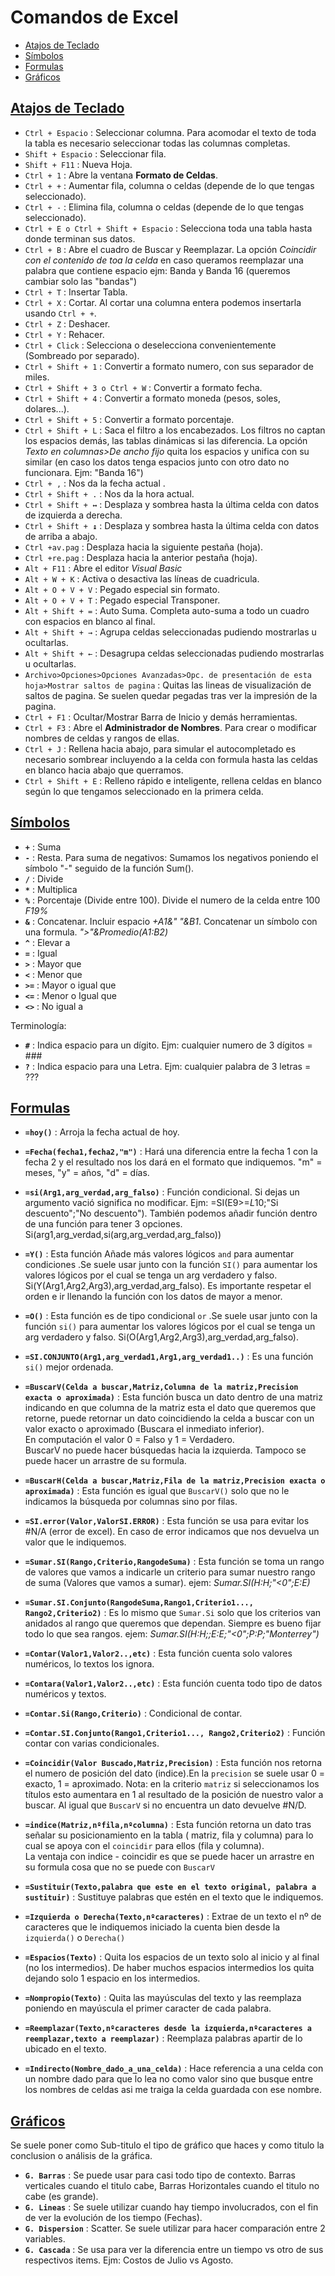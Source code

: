 # Comandos de Excel

 * [Atajos de Teclado](#atajos-de-teclado)
 * [Símbolos](#símbolos)
 * [Formulas](#formulas)
 * [Gráficos](#gráficos)

## [Atajos de Teclado](#comandos-de-excel)

 * ``Ctrl + Espacio`` : Seleccionar columna. Para acomodar el texto de toda la tabla es necesario seleccionar todas las columnas completas.
 * ``Shift + Espacio`` : Seleccionar fila.
 * ``Shift + F11`` : Nueva Hoja.
 * ``Ctrl + 1`` : Abre la ventana **Formato de Celdas**.
 * ``Ctrl + +`` : Aumentar fila, columna o celdas  (depende de lo que tengas seleccionado).
 * ``Ctrl + -`` : Elimina fila, columna o celdas  (depende de lo que tengas seleccionado).
 * ``Ctrl + E o Ctrl + Shift + Espacio`` : Selecciona toda una tabla hasta donde terminan sus datos.
 * ``Ctrl + B`` : Abre el cuadro de Buscar y Reemplazar. La opción *Coincidir con el contenido de toa la celda* en caso queramos reemplazar una palabra que contiene espacio ejm: Banda y Banda 16 (queremos cambiar solo las "bandas")
 * ``Ctrl + T`` : Insertar Tabla.
 * ``Ctrl + X`` : Cortar. Al cortar una columna entera podemos insertarla usando `Ctrl + +`.
 * ``Ctrl + Z`` : Deshacer.
 * ``Ctrl + Y`` : Rehacer.
 * ``Ctrl + Click`` : Selecciona o deselecciona convenientemente (Sombreado por separado).
 * ``Ctrl + Shift + 1`` : Convertir a formato numero, con sus separador de miles.
 * ``Ctrl + Shift + 3 o Ctrl + W`` : Convertir a formato fecha.
 * ``Ctrl + Shift + 4`` : Convertir a formato moneda (pesos, soles, dolares...).
 * ``Ctrl + Shift + 5`` : Convertir a formato porcentaje.
 * ``Ctrl + Shift + L`` : Saca el filtro a los encabezados. Los filtros no captan los espacios demás, las tablas dinámicas si las diferencia. La opción *Texto en columnas>De ancho fijo* quita los espacios y unifica con su similar (en caso los datos tenga espacios junto con otro dato no funcionara. Ejm: "Banda 16")
 * ``Ctrl + ,`` : Nos da la fecha actual .
 * ``Ctrl + Shift + .`` : Nos da la hora actual.
 * ``Ctrl + Shift + ↔`` : Desplaza y sombrea hasta la última celda con datos de izquierda a derecha.
 * ``Ctrl + Shift + ↨`` : Desplaza y sombrea hasta la última celda con datos de arriba a abajo.
 * ``Ctrl +av.pag`` : Desplaza hacia la siguiente pestaña (hoja).
 * ``Ctrl +re.pag`` : Desplaza hacia la anterior pestaña (hoja).
 * ``Alt + F11`` : Abre el editor *Visual Basic*
 * ``Alt + W + K`` : Activa o desactiva las líneas de cuadricula.
 * ``Alt + O + V + V`` : Pegado especial sin formato.
 * ``Alt + O + V + T`` : Pegado especial Transponer.
 * ``Alt + Shift + =`` : Auto Suma. Completa auto-suma a todo un cuadro con espacios en blanco al final.
 * ``Alt + Shift + →`` : Agrupa celdas seleccionadas pudiendo mostrarlas u ocultarlas.
 * ``Alt + Shift + ←`` : Desagrupa celdas seleccionadas pudiendo mostrarlas u ocultarlas.
 * ``Archivo>Opciones>Opciones Avanzadas>Opc. de presentación de esta hoja>Mostrar saltos de pagina`` : Quitas las lineas de visualización de saltos de pagina. Se suelen quedar pegadas tras ver la impresión de la pagina.
 * ``Ctrl + F1`` : Ocultar/Mostrar Barra de Inicio y demás herramientas.
 * ``Ctrl + F3`` : Abre el **Administrador de Nombres**. Para crear o modificar nombres de celdas y rangos de ellas.
 * ``Ctrl + J`` : Rellena hacia abajo, para simular el autocompletado es necesario sombrear incluyendo a la celda con formula hasta las celdas en blanco hacia abajo que querramos.
 * ``Ctrl + Shift + E`` : Relleno rápido e inteligente, rellena celdas en blanco según lo que tengamos seleccionado en la primera celda.

## [Símbolos](#comandos-de-excel)

 * **``+``** :	Suma
 * **``-``** :	Resta. Para suma de negativos: Sumamos los negativos poniendo el símbolo "-" seguido de la función Sum().
 * **``/``** :	Divide
 * **``*``** :	Multiplica
 * **``%``** :	Porcentaje (Divide entre 100). Divide el numero de la celda entre 100 *F19%*
 * **``&``** :	Concatenar. Incluir espacio *+A1&" "&B1*. Concatenar un símbolo con una formula. *">"&Promedio(A1:B2)*
 * **``^``** :	Elevar a
 * **``=``** :	Igual
 * **``>``** :	Mayor que
 * **``<``** :	Menor que
 * **``>=``** :	Mayor o igual que
 * **``<=``** :	Menor o Igual que
 * **``<>``** :	No igual a

Terminología:

 * **``#``** :	Indica espacio para un dígito. Ejm: cualquier numero de 3 dígitos = ###
 * **``?``** :	Indica espacio para una Letra. Ejm: cualquier palabra de 3 letras = ???


## [Formulas](#comandos-de-excel)

 * **``=hoy()``** :	Arroja la fecha actual de hoy.

 * **``=Fecha(fecha1,fecha2,"m")``** : Hará una diferencia entre la fecha 1 con la fecha 2 y el resultado nos los dará en el formato que indiquemos. "m" = meses, "y" = años, "d" = días.
  
 * **``=si(Arg1,arg_verdad,arg_falso)``** :	Función condicional. Si dejas un argumento vació significa no modificar. Ejm: =SI(E9>=$L$10;"Si descuento";"No descuento"). También podemos añadir función dentro de una función para tener 3 opciones. Si(arg1,arg_verdad,si(arg,arg_verdad,arg_falso))
  
 * **``=Y()``** : Esta función Añade más valores lógicos `and` para aumentar condiciones .Se suele usar junto con la función ``SI()`` para aumentar los valores lógicos por el cual se tenga un arg verdadero y falso. Si(Y(Arg1,Arg2,Arg3),arg_verdad,arg_falso). Es importante respetar el orden e ir llenando la función con los datos de mayor a menor.

 * **``=O()``** : Esta función es de tipo condicional `or` .Se suele usar junto con la función ``si()`` para aumentar los valores lógicos por el cual se tenga un arg verdadero y falso. Si(O(Arg1,Arg2,Arg3),arg_verdad,arg_falso).

 * **``=SI.CONJUNTO(Arg1,arg_verdad1,Arg1,arg_verdad1..)``** :	Es una función ``si()`` mejor ordenada.

 * **``=BuscarV(Celda a buscar,Matriz,Columna de la matriz,Precision exacta o aproximada)``** :	Esta función busca un dato dentro de una matriz indicando en que columna de la matriz esta el dato que queremos que retorne, puede retornar un dato coincidiendo la celda a buscar con un valor exacto o aproximado (Buscara el inmediato inferior).<br>
 En computación el valor 0 = Falso y 1 = Verdadero.<br>
 BuscarV no puede hacer búsquedas hacia la izquierda. Tampoco se puede hacer un arrastre de su formula.
 
 * **``=BuscarH(Celda a buscar,Matriz,Fila de la matriz,Precision exacta o aproximada)``** :	Esta función es igual que `BuscarV()` solo que no le indicamos la búsqueda por columnas sino por filas.

 * **``=SI.error(Valor,ValorSI.ERROR)``** : Esta función se usa para evitar los #N/A (error de excel). En caso de error indicamos que nos devuelva un valor que le indiquemos.
  
 * **``=Sumar.SI(Rango,Criterio,RangodeSuma)``** : Esta función se toma un rango de valores que vamos a indicarle un criterio para sumar nuestro rango de suma (Valores que vamos a sumar). ejem: *Sumar.SI(H:H;"<0";E:E)*

 * **``=Sumar.SI.Conjunto(RangodeSuma,Rango1,Criterio1..., Rango2,Criterio2)``** : Es lo mismo que `Sumar.Si` solo que los criterios van anidados al rango que queremos que dependan. Siempre es bueno fijar todo lo que sea rangos. ejem: *Sumar.SI(H:H;;E:E;"<0";P:P;"Monterrey")*

 * **``=Contar(Valor1,Valor2..,etc)``** : Esta función cuenta solo valores numéricos, lo textos los ignora.

 * **``=Contara(Valor1,Valor2..,etc)``** : Esta función cuenta todo tipo de datos numéricos y textos.

 * **``=Contar.Si(Rango,Criterio)``** : Condicional de contar.

 * **``=Contar.SI.Conjunto(Rango1,Criterio1..., Rango2,Criterio2)``** : Función contar con varias condicionales.

 * **``=Coincidir(Valor Buscado,Matriz,Precision)``** : Esta función nos retorna el numero de posición del dato (indice).En la ``precision`` se suele usar 0 = exacto, 1 = aproximado. Nota: en la criterio ``matriz`` si seleccionamos los títulos esto aumentara en 1 al resultado de la posición de nuestro valor a buscar. Al igual que `BuscarV` si no encuentra un dato devuelve #N/D.

 * **``=indice(Matriz,nºfila,nºcolumna)``** : Esta función retorna un dato tras señalar su posicionamiento en la tabla ( matriz, fila y columna) para lo cual se apoya con el `coincidir` para ellos (fila y columna).<br>
 La ventaja con indice - coincidir es que se puede hacer un arrastre en su formula cosa que no se puede con `BuscarV`

 * **``=Sustituir(Texto,palabra que este en el texto original, palabra a sustituir)``** : Sustituye palabras que estén en el texto que le indiquemos.
  
 * **``=Izquierda o Derecha(Texto,nºcaracteres)``** : Extrae de un texto el nº de caracteres que le indiquemos iniciado la cuenta bien desde la `izquierda()` o `Derecha()`

 * **``=Espacios(Texto)``** : Quita los espacios de un texto solo al inicio y al final (no los intermedios). De haber muchos espacios intermedios los quita dejando solo 1 espacio en los intermedios.

 * **``=Nompropio(Texto)``** : Quita las mayúsculas del texto y las reemplaza poniendo en mayúscula el primer caracter de cada palabra.

 * **``=Reemplazar(Texto,nºcaracteres desde la izquierda,nºcaracteres a reemplazar,texto a reemplazar)``** : Reemplaza palabras apartir de lo ubicado en el texto.

 * **``=Indirecto(Nombre_dado_a_una_celda)``** : Hace referencia a una celda con un nombre dado para que lo lea no como valor sino que busque entre los nombres de celdas asi me traiga la celda guardada con ese nombre.

## [Gráficos](#comandos-de-excel)

Se suele poner como Sub-titulo el tipo de gráfico que haces y como titulo la conclusion o análisis de la gráfica.

 * **``G. Barras``** :	Se puede usar para casi todo tipo de contexto. Barras verticales cuando el titulo cabe, Barras Horizontales cuando el titulo no cabe (es grande).
 * **``G. Lineas``** :	Se suele utilizar cuando hay tiempo involucrados, con el fin de ver la evolución de los tiempo (Fechas).
 * **``G. Dispersion``** :	Scatter. Se suele utilizar para hacer comparación entre 2 variables. 
 * **``G. Cascada``** :	Se usa para ver la diferencia entre un tiempo vs otro de sus respectivos items. Ejm: Costos de Julio vs Agosto.


